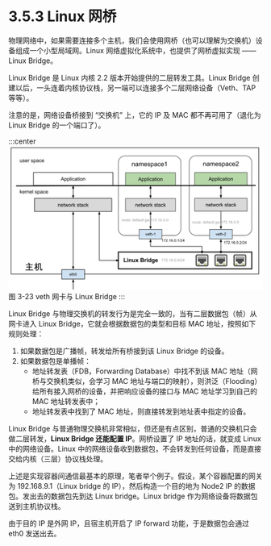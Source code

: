 # 3.5.3 Linux 网桥

物理网络中，如果需要连接多个主机，我们会使用网桥（也可以理解为交换机）设备组成一个小型局域网。Linux 网络虚拟化系统中，也提供了网桥虚拟实现 —— Linux Bridge。

Linux Bridge 是 Linux 内核 2.2 版本开始提供的二层转发工具。Linux Bridge 创建以后，一头连着内核协议栈，另一端可以连接多个二层网络设备（Veth、TAP 等等）。

注意的是，网络设备桥接到 “交换机” 上，它的 IP 及 MAC 都不再可用了（退化为 Linux Bridge 的一个端口了）。

:::center
  ![](../assets/linux-bridge.svg)<br/>
 图 3-23 veth 网卡与 Linux Bridge
:::

Linux Bridge 与物理交换机的转发行为是完全一致的，当有二层数据包（帧）从网卡进入 Linux Bridge，它就会根据数据包的类型和目标 MAC 地址，按照如下规则处理：

1. 如果数据包是广播帧，转发给所有桥接到该 Linux Bridge 的设备。
2. 如果数据包是单播帧：
	- 地址转发表（FDB，Forwarding Database）中找不到该 MAC 地址（网桥与交换机类似，会学习 MAC 地址与端口的映射），则洪泛（Flooding）给所有接入网桥的设备，并把响应设备的接口与 MAC 地址学习到自己的 MAC 地址转发表中；
	- 地址转发表中找到了 MAC 地址，则直接转发到地址表中指定的设备。

Linux Bridge 与普通物理交换机非常相似，但还是有点区别，普通的交换机只会做二层转发，**Linux Bridge 还能配置 IP**。网桥设置了 IP 地址的话，就变成 Linux 中的网络设备。Linux 中的网络设备收到数据包，不会转发到任何设备，而是直接交给内核（三层）协议栈处理。

上述是实现容器间通信最基本的原理，笔者举个例子。假设，某个容器配置的网关为 192.168.9.1（Linux bridge 的 IP），然后构造一个目的地为 Node2 IP 的数据包。发出去的数据包先到达 Linux bridge。Linux bridge 作为网络设备将数据包送到主机协议栈。

由于目的 IP 是外网 IP，且宿主机开启了 IP forward 功能，于是数据包会通过 eth0 发送出去。


